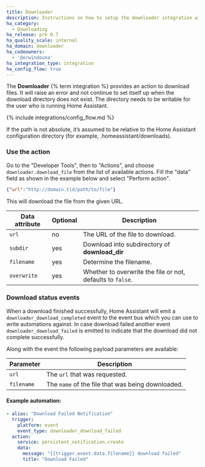 ```yaml
---
title: Downloader
description: Instructions on how to setup the downloader integration with Home Assistant.
ha_category:
  - Downloading
ha_release: pre 0.7
ha_quality_scale: internal
ha_domain: downloader
ha_codeowners:
  - '@erwindouna'
ha_integration_type: integration
ha_config_flow: true
---
```


The **Downloader** {% term integration %} provides an action to download files. It will raise an error and not continue to set itself up when the download directory does not exist. The directory needs to be writable for the user who is running Home Assistant.

{% include integrations/config_flow.md %}

If the path is not absolute, it’s assumed to be relative to the Home Assistant configuration directory (for example, .homeassistant/downloads).

### Use the action

Go to the "Developer Tools", then to "Actions", and choose `downloader.download_file` from the list of available actions. Fill the "data" field as shown in the example below and select "Perform action".

```json
{"url":"http://domain.tld/path/to/file"}
```

This will download the file from the given URL.

| Data attribute | Optional | Description                                    |
| ---------------------- | -------- | ---------------------------------------------- |
| `url`                  |       no | The URL of the file to download.               |
| `subdir`               |      yes | Download into subdirectory of **download_dir** |
| `filename`             |      yes | Determine the filename.                        |
| `overwrite`            |      yes | Whether to overwrite the file or not, defaults to `false`. |

### Download status events

When a download finished successfully, Home Assistant will emit a `downloader_download_completed` event to the event bus which you can use to write automations against.
In case download failed another event `downloader_download_failed` is emitted to indicate that the download did not complete successfully.

Along with the event the following payload parameters are available:

| Parameter | Description                                                                                                                                                                                                                                                    |
|-----------|----------------------------------------------------------------------------------------------------------------------------------------------------------------------------------------------------------------------------------------------------------------|
| `url`  | The `url` that was requested.|                                                                                                                                      
| `filename`    | The `name` of the file that was being downloaded.|

#### Example automation:

```yaml
- alias: "Download Failed Notification"
  trigger:
    platform: event
    event_type: downloader_download_failed
  action:
    service: persistent_notification.create
    data:
      message: "{{trigger.event.data.filename}} download failed"
      title: "Download Failed"
 ```
